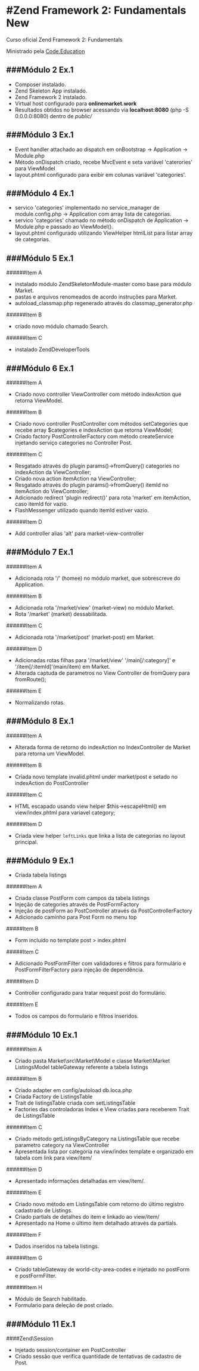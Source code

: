 #Zend Framework 2: Fundamentals New
=======================

Curso oficial Zend Framework 2: Fundamentals

Ministrado pela [Code.Education]

[Code.Education]: http://sites.code.education/home-code/


###Módulo 2 Ex.1
------------
- Composer instalado.
- Zend Skeleton App instalado.
- Zend Framework 2 instalado.
- Virtual host configurado para **onlinemarket.work**
- Resultados obtidos no browser acessando via **localhost:8080** (php -S 0.0.0.0:8080) dentro de _public/_

###Módulo 3 Ex.1
------------
- Event handler attachado ao dispatch em onBootstrap -> Application -> Module.php
- Método onDispatch criado, recebe MvcEvent e seta variável 'caterories' para ViewModel
- layout.phtml configurado para exibir em colunas variável 'categories'.

###Módulo 4 Ex.1
------------
- servico 'categories' implementado no service_manager de module.config.php -> Application com array lista de categorias.
- servico 'categories' chamado no método onDispatch de Application -> Module.php e passado ao ViewModel().
- layout.phtml configurado utilizando ViewHelper htmlList para listar array de categorias.

###Módulo 5 Ex.1
------------
######Item A
- instalado módulo ZendSkeletonModule-master como base para módulo Market.
- pastas e arquivos renomeados de acordo instruções para Market.
- autoload_classmap.php regenerado através do classmap_generator.php

######Item B
- criado novo módulo chamado Search.

######Item C
- instalado ZendDeveloperTools

###Módulo 6 Ex.1
------------
######Item A
- Criado novo controller ViewController com método indexAction que retorna ViewModel.


######Item B
- Criado novo controller PostController com métodos setCategories que recebe array $categories e indexAction que retorna ViewModel;
- Criado factory PostControllerFactory com método createService injetando serviço categories no Controller Post.

######Item C
- Resgatado através do plugin params()->fromQuery() categories no indexAction da ViewController;
- Criado nova action itemAction na ViewController;
- Resgatado através do plugin params()->fromQuery() itemId no itemAction do ViewController;
- Adicionado redirect 'plugin redirect()' para rota 'market' em itemAction, caso itemId for vazio.
- FlashMessenger utilizado quando itemId estiver vazio.

######Item D
- Add controller alias 'alt' para market-view-controller

###Módulo 7 Ex.1
------------
######Item A
- Adicionada rota '/' (homee) no módulo market, que sobrescreve do Application.

######Item B
- Adicionada rota '/market/view' (market-view) no módulo Market.
- Rota '/market' (market) dessabilitada.

######Item C
- Adicionada rota '/market/post' (market-post) em Market.

######Item D
- Adicionadas rotas filhas para '/market/view' '/main[/:category]' e '/item[/:itemId]'(main/item) em Market.
- Alterada captuda de parametros no View Controller de fromQuery para fromRoute();

######Item E
- Normalizando rotas.

###Módulo 8 Ex.1
------------
######Item A
- Alterada forma de retorno do indexAction no IndexController de Market para retorna um ViewModel.

######Item B
- Criada novo template invalid.phtml under market/post e setado no indexAction do PostController

######Item C
- HTML escapado usando view helper $this->escapeHtml() em view/index.phtml para variavel category;

######Item D
- Criada view helper `leftLinks` que linka a lista de categorias no layout principal.

###Módulo 9 Ex.1
------------
- Criada tabela listings

######Item A
- Criada classe PostForm com campos da tabela listings
- Injeção de categories através de PostFormFactory
- Injeção de postForm ao PostController através da PostControllerFactory
- Adicionado caminho para Post Form no menu top

#####Item B
- Form incluído no template post > index.phtml

#####Item C
- Adicionado PostFormFilter com validadores e filtros para formulário e PostFormFilterFactory para injeção de dependência.

#####Item D
- Controller configurado para tratar request post do formulário.

#####Item E
- Todos os campos do formulario e filtros inseridos.

###Módulo 10 Ex.1
------------

######Item A
- Criado pasta Market\src\Market\Model e classe Market\Market ListingsModel tableGateway referente a tabela listings

######Item B
- Criado adapter em config/autoload db.loca.php
- Criada Factory de ListingsTable
- Trait de listingsTable criada com setListingsTable
- Factories das controladoras Index e View criadas para receberem Trait de ListingsTable

######Item C
- Criado método getListingsByCategory na ListingsTable que recebe parametro category na ViewController
- Apresentada lista por categoria na view/index template e organizado em tabela com link para view/item/<id>

######Item D
- Apresentado informações detalhadas em view/item/<id>.

######Item E
- Criado novo método em ListingsTable com retorno do último registro cadastrado de Listings.
- Criado partials de detalhes do item e linkado ao view/item/<id>
- Apresentado na Home o último item detalhado através da partials.

######Item F
- Dados inseridos na tabela listings.

######Item G
- Criado tableGateway de world-city-area-codes e injetado no postForm e postFormFilter.

######Item H
- Módulo de Search habilitado.
- Formulario para deleção de post criado.

###Módulo 11 Ex.1
------------

####Zend\Session
- Injetado session/container em PostController
- Criado sessão que verifica quantidade de tentativas de cadastro de Post.


